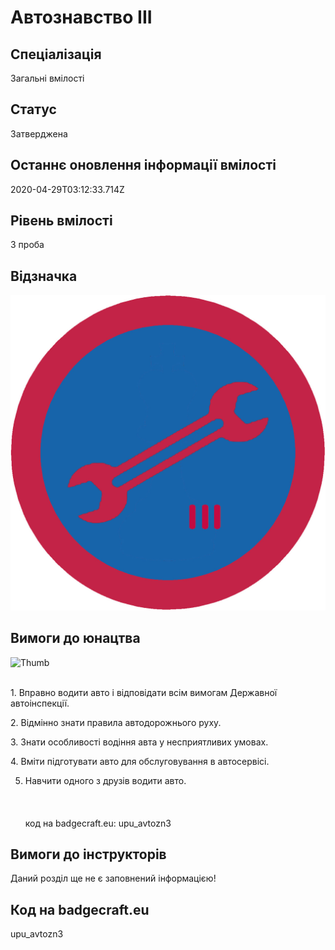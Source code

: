 # Автознавство ІІІ

## Спеціалізація

Загальні вмілості

## Статус

Затверджена

## Останнє оновлення інформації вмілості

2020-04-29T03:12:33.714Z

## Рівень вмілості

3 проба

## Відзначка

![Відзначка](../images/Avtoznavstvo_III/_________________.jpg)

## Вимоги до юнацтва

<p><img alt="Thumb                  " src="/uploads/textareas/bootsy/image/168/small__________________.jpg"><br><br></p><p>1. Вправно водити авто і відповідати всім вимогам Державної
автоінспекції.</p>

<p>2. Відмінно знати правила автодорожнього руху.</p>

<p>3. Знати особливості водіння авта у несприятливих умовах.</p>

<p>4. Вміти підготувати авто для обслуговування в автосервісі.</p>

5. Навчити одного з друзів водити авто.<br><br><br><br>код на badgecraft.eu: upu_avtozn3<br>

## Вимоги до інструкторів

Даний розділ ще не є заповнений інформацією!

## Код на badgecraft.eu

upu_avtozn3